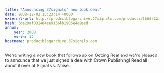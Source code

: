 ```yaml
---
title: "Announcing 37signals' new book deal"
date: 2008-12-02 15:23:14 +0000
external-url: http://productblogarchive.37signals.com/products/2008/12/announcing-37signals-new-book-deal-.html
hash: 3de29af032484ee9156bb1905e4e9eed
annum:
    year: 2008
    month: 12
hostname: productblogarchive.37signals.com
---
```


We're writing a new book that follows up on Getting Real and we're pleased to announce that we just signed a deal with Crown Publishing! Read all about it over at Signal vs. Noise.
